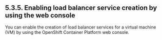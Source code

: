 ## 5.3.5. Enabling load balancer service creation by using the web console

You can enable the creation of load balancer services for a virtual machine (VM) by using the OpenShift Container Platform web console.

